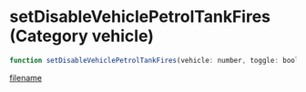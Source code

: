 # setDisableVehiclePetrolTankFires (Category vehicle)

```js
function setDisableVehiclePetrolTankFires(vehicle: number, toggle: boolean): void
```

[filename](setDisableVehiclePetrolTankFires_m.md ':include')